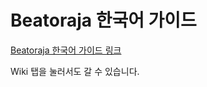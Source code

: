 # Beatoraja 한국어 가이드

[Beatoraja 한국어 가이드 링크](https://github.com/kuroling/kor_beatoraja_wiki/wiki)

Wiki 탭을 눌러서도 갈 수 있습니다.
